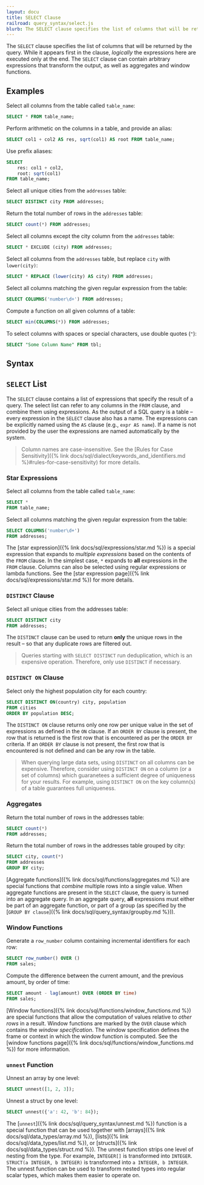 ```yaml
---
layout: docu
title: SELECT Clause
railroad: query_syntax/select.js
blurb: The SELECT clause specifies the list of columns that will be returned by the query.
---
```


The `SELECT` clause specifies the list of columns that will be returned by the query. While it appears first in the clause, *logically* the expressions here are executed only at the end. The `SELECT` clause can contain arbitrary expressions that transform the output, as well as aggregates and window functions.

## Examples

Select all columns from the table called `table_name`:

```sql
SELECT * FROM table_name;
```

Perform arithmetic on the columns in a table, and provide an alias:

```sql
SELECT col1 + col2 AS res, sqrt(col1) AS root FROM table_name;
```

Use prefix aliases:

```sql
SELECT
    res: col1 + col2,
    root: sqrt(col1)
FROM table_name;
```

Select all unique cities from the `addresses` table:

```sql
SELECT DISTINCT city FROM addresses;
```

Return the total number of rows in the `addresses` table:

```sql
SELECT count(*) FROM addresses;
```

Select all columns except the city column from the `addresses` table:

```sql
SELECT * EXCLUDE (city) FROM addresses;
```

Select all columns from the `addresses` table, but replace `city` with `lower(city)`:

```sql
SELECT * REPLACE (lower(city) AS city) FROM addresses;
```

Select all columns matching the given regular expression from the table:

```sql
SELECT COLUMNS('number\d+') FROM addresses;
```

Compute a function on all given columns of a table:

```sql
SELECT min(COLUMNS(*)) FROM addresses;
```

To select columns with spaces or special characters, use double quotes (`"`):

```sql
SELECT "Some Column Name" FROM tbl;
```

## Syntax

<div id="rrdiagram"></div>

## `SELECT` List

The `SELECT` clause contains a list of expressions that specify the result of a query. The select list can refer to any columns in the `FROM` clause, and combine them using expressions. As the output of a SQL query is a table – every expression in the `SELECT` clause also has a name. The expressions can be explicitly named using the `AS` clause (e.g., `expr AS name`). If a name is not provided by the user the expressions are named automatically by the system.

> Column names are case-insensitive. See the [Rules for Case Sensitivity]({% link docs/sql/dialect/keywords_and_identifiers.md %}#rules-for-case-sensitivity) for more details.

### Star Expressions

Select all columns from the table called `table_name`:

```sql
SELECT *
FROM table_name;
```

Select all columns matching the given regular expression from the table:

```sql
SELECT COLUMNS('number\d+')
FROM addresses;
```

The [star expression]({% link docs/sql/expressions/star.md %}) is a special expression that expands to *multiple expressions* based on the contents of the `FROM` clause. In the simplest case, `*` expands to **all** expressions in the `FROM` clause. Columns can also be selected using regular expressions or lambda functions. See the [star expression page]({% link docs/sql/expressions/star.md %}) for more details.

### `DISTINCT` Clause

Select all unique cities from the addresses table:

```sql
SELECT DISTINCT city
FROM addresses;
```

The `DISTINCT` clause can be used to return **only** the unique rows in the result – so that any duplicate rows are filtered out.

> Queries starting with `SELECT DISTINCT` run deduplication, which is an expensive operation. Therefore, only use `DISTINCT` if necessary.

### `DISTINCT ON` Clause

Select only the highest population city for each country:

```sql
SELECT DISTINCT ON(country) city, population
FROM cities
ORDER BY population DESC;
```

The `DISTINCT ON` clause returns only one row per unique value in the set of expressions as defined in the `ON` clause. If an `ORDER BY` clause is present, the row that is returned is the first row that is encountered as per the `ORDER BY` criteria. If an `ORDER BY` clause is not present, the first row that is encountered is not defined and can be any row in the table.

> When querying large data sets, using `DISTINCT` on all columns can be expensive. Therefore, consider using `DISTINCT ON` on a column (or a set of columns) which guaranetees a sufficient degree of uniqueness for your results. For example, using `DISTINCT ON` on the key column(s) of a table guarantees full uniqueness.

### Aggregates

Return the total number of rows in the addresses table:

```sql
SELECT count(*)
FROM addresses;
```

Return the total number of rows in the addresses table grouped by city:

```sql
SELECT city, count(*)
FROM addresses
GROUP BY city;
```

[Aggregate functions]({% link docs/sql/functions/aggregates.md %}) are special functions that *combine* multiple rows into a single value. When aggregate functions are present in the `SELECT` clause, the query is turned into an aggregate query. In an aggregate query, **all** expressions must either be part of an aggregate function, or part of a group (as specified by the [`GROUP BY clause`]({% link docs/sql/query_syntax/groupby.md %})).

### Window Functions

Generate a `row_number` column containing incremental identifiers for each row:

```sql
SELECT row_number() OVER ()
FROM sales;
```

Compute the difference between the current amount, and the previous amount, by order of time:

```sql
SELECT amount - lag(amount) OVER (ORDER BY time)
FROM sales;
```

[Window functions]({% link docs/sql/functions/window_functions.md %}) are special functions that allow the computation of values relative to *other rows* in a result. Window functions are marked by the `OVER` clause which contains the *window specification*. The window specification defines the frame or context in which the window function is computed. See the [window functions page]({% link docs/sql/functions/window_functions.md %}) for more information.

### `unnest` Function

Unnest an array by one level:

```sql
SELECT unnest([1, 2, 3]);
```

Unnest a struct by one level:

```sql
SELECT unnest({'a': 42, 'b': 84});
```

The [`unnest`]({% link docs/sql/query_syntax/unnest.md %}) function is a special function that can be used together with [arrays]({% link docs/sql/data_types/array.md %}), [lists]({% link docs/sql/data_types/list.md %}), or [structs]({% link docs/sql/data_types/struct.md %}). The unnest function strips one level of nesting from the type. For example, `INTEGER[]` is transformed into `INTEGER`. `STRUCT(a INTEGER, b INTEGER)` is transformed into `a INTEGER, b INTEGER`. The unnest function can be used to transform nested types into regular scalar types, which makes them easier to operate on.
